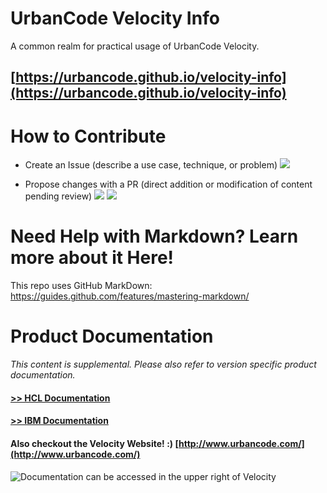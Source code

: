 # UrbanCode Velocity Info

A common realm for practical usage of UrbanCode Velocity.

## [https://urbancode.github.io/velocity-info](https://urbancode.github.io/velocity-info)

# How to Contribute

- Create an Issue (describe a use case, technique, or problem)
![](workbooks/general/contribute_issue.png)

- Propose changes with a PR (direct addition or modification of content pending review)
![](workbooks/general/contribute_pr_1.png)
![](workbooks/general/contribute_pr_2.png)

# Need Help with Markdown? Learn more about it Here!

This repo uses GitHub MarkDown:
https://guides.github.com/features/mastering-markdown/


# Product Documentation

*This content is supplemental. Please also refer to version specific product documentation.*

#### [>> HCL Documentation](https://urbancode.hcldoc.com/)
#### [>> IBM Documentation](https://www.ibm.com/support/knowledgecenter/SSCKX6)
#### Also checkout the Velocity Website! :) [http://www.urbancode.com/](http://www.urbancode.com/)

![Documentation can be accessed in the upper right of Velocity](workbooks/general/docs.png)
